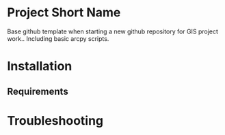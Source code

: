 # Project Short Name
Base github template when starting a new github repository for GIS project work.. Including basic arcpy scripts.

# Installation

## Requirements 



# Troubleshooting
